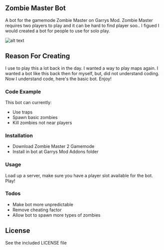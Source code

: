 ## Zombie Master Bot
A bot for the gamemode Zombie Master on Garrys Mod.
Zombie Master requires two players to play and it can be hard to find player soo..
I figued I would created a bot for people to use for solo play.

![alt text](http://media.moddb.com/images/downloads/1/14/13656/zm_screen04.jpg)

## Reason For Creating

I use to play this a lot back in the day. I wanted a way to play maps again.
I wanted a bot like this back then for myself, but, did not understand coding.
Now I understand code, here's the basic bot. Enjoy!

### Code Example

This bot can currently:
* Use traps
* Spawn basic zombies
* Kill zombies not near players

### Installation

* Download Zombie Master 2 Gamemode
* Install in bot at Garrys Mod Addons folder

### Usage

Load up a server, make sure you have a player slot available for the bot.
Play!

### Todos

- Make bot more unpredictable
- Remove cheating factor
- Allow bot to spawn more types of zombies

License
----

See the included LICENSE file